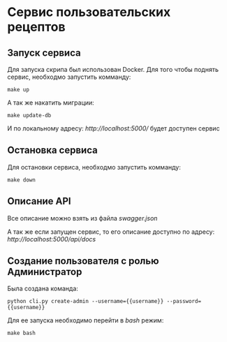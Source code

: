 # Сервис пользовательских рецептов

## Запуск сервиса
Для запуска скрипа был использован Docker. Для того чтобы поднять сервис, необходмо запустить комманду:

`make up`

А так же накатить миграции:

`make update-db`

И по локальному адресу: _http://localhost:5000/_ будет доступен сервис

## Остановка сервиса
Для остановки сервиса, необходмо запустить комманду:

`make down`

## Описание API
Все описание можно взять из файла _swagger.json_

А так же если запущен сервис, то его описание доступно по адресу:  _http://localhost:5000/api/docs_ 

## Создание пользователя с ролью Администратор
Была создана команда: 

`python cli.py create-admin --username={{username}} --password={{username}}`

Для ее запуска необходимо перейти в _bash_ режим:

`make bash`